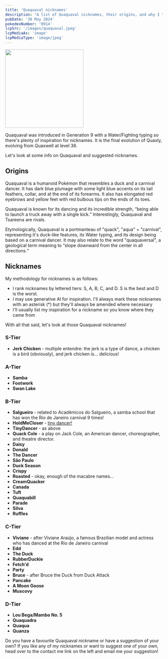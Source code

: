 ```yaml
---
title: 'Quaquaval nicknames'
description: "A list of Quaquaval nicknames, their origins, and why I think they're cool."
pubDate: '30 May 2024'
pokedexNumber: '0914'
lcpSrc: '/images/quaquaval.jpeg'
lcpMediaAs: 'image'
lcpMediaType: 'image/jpeg'
---
```


<div class="img-center">
	<picture>
		<source srcset="/images/quaquaval.webp" type="image/webp">
		<img src="/images/quaquaval.jpg" width="250px" height="250px" alt="">
	</picture>
</div>

Quaquaval was introduced in Generation 9 with a Water/Fighting typing so there's plenty of inspiration for nicknames. It is the final evolution of Quaxly, evolving from Quaxwell at level 36.

Let's look at some info on Quaquaval and suggested nicknames.

## Origins

Quaquaval is a humanoid Pokémon that resembles a duck and a carnival dancer. It has dark blue plumage with some light blue accents on its tail feathers, collar, and at the end of its forearms. It also has elongated red eyebrows and yellow feet with red bulbous tips on the ends of its toes.

Quaquaval is known for its dancing and its incredible strength, <q cite="https://bulbapedia.bulbagarden.net/wiki/Quaquaval_(Pok%C3%A9mon)#Biology">being able to launch a truck away with a single kick.</q> Interestingly, Quaquaval and Tsareena are rivals.

Etymologically, Quaquaval is a portmanteau of "quack", "aqua" + "carnival", representing it's duck-like features, its Water typing, and its design being based on a carnival dancer. It may also relate to the word "quaquaversal", a geological term meaning to <q cite="https://www.dictionary.com/browse/quaquaversal">slope downward from the center in all directions.</q>

## Nicknames

My methodology for nicknames is as follows:

* I rank nicknames by lettered tiers: S, A, B, C, and D. S is the best and D is the worst.
* I may use generative AI for inspiration. I'll always mark these nicknames with an asterisk (\*) but they'll always be amended where necessary
* I'll usually list my inspiration for a nickname so you know where they came from

With all that said, let's look at those Quaquaval nicknames!

### S-Tier

* **Jerk Chicken** - multiple entendre: the jerk is a type of dance, a chicken is a bird (obviously), and jerk chicken is... delicious!

### A-Tier

* **Samba**
* **Footwork**
* **Swan Lake**

### B-Tier

* **Salgueiro** - related to Acadêmicos do Salgueiro, a samba school that has won the Rio de Janeiro carnival 9 times!
* **HoldMeCloser** - [tiny dancer!](https://www.youtube.com/watch?v=yYcyacLRPNs)
* **TinyDancer** - as above
* **Quack Cole** - a play on Jack Cole, an American dancer, choreographer, and theatre director.
* **Daisy**
* **Donald**
* **The Dancer**
* **São Paulo**
* **Duck Season**
* **Crispy**
* **Roasted** - okay, enough of the macabre names...
* **CreamQuacker**
* **Canada**
* **Tuft**
* **Quaquabill**
* **Parade**
* **Silva**
* **Ruffles**

### C-Tier

* **Viviane** - after Viviane Araújo, a famous Brazilian model and actress who has danced at the Rio de Janeiro carnival
* **Edd**
* **The Duck**
* **RubberDuckie**
* **Fetch'd**
* **Party**
* **Bruce** - after Bruce the Duck from Duck Attack
* **Pancake**
* **A Moon Goose**
* **Muscovy**

### D-Tier

* **Lou Bega/Mambo No. 5**
* **Quaquadra**
* **Quaqua**
* **Quanza**

Do you have a favourite Quaquaval nickname or have a suggestion of your own? If you like any of my nicknames or want to suggest one of your own, head over to the contact me link on the left and email me your suggestion!